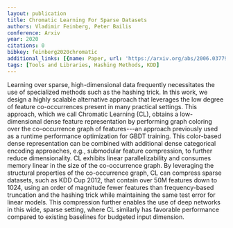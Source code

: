 ```yaml
---
layout: publication
title: Chromatic Learning For Sparse Datasets
authors: Vladimir Feinberg, Peter Bailis
conference: Arxiv
year: 2020
citations: 0
bibkey: feinberg2020chromatic
additional_links: [{name: Paper, url: 'https://arxiv.org/abs/2006.03779'}]
tags: [Tools and Libraries, Hashing Methods, KDD]
---
```

Learning over sparse, high-dimensional data frequently necessitates the use
of specialized methods such as the hashing trick. In this work, we design a
highly scalable alternative approach that leverages the low degree of feature
co-occurrences present in many practical settings. This approach, which we call
Chromatic Learning (CL), obtains a low-dimensional dense feature representation
by performing graph coloring over the co-occurrence graph of features---an
approach previously used as a runtime performance optimization for GBDT
training. This color-based dense representation can be combined with additional
dense categorical encoding approaches, e.g., submodular feature compression, to
further reduce dimensionality. CL exhibits linear parallelizability and
consumes memory linear in the size of the co-occurrence graph. By leveraging
the structural properties of the co-occurrence graph, CL can compress sparse
datasets, such as KDD Cup 2012, that contain over 50M features down to 1024,
using an order of magnitude fewer features than frequency-based truncation and
the hashing trick while maintaining the same test error for linear models. This
compression further enables the use of deep networks in this wide, sparse
setting, where CL similarly has favorable performance compared to existing
baselines for budgeted input dimension.